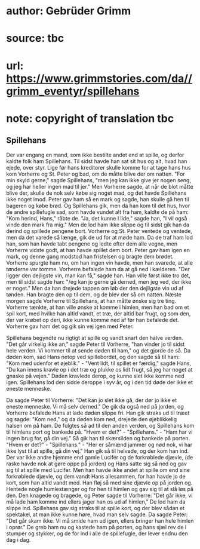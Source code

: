 # author: Gebrüder Grimm
# source: tbc
# url: https://www.grimmstories.com/da//grimm_eventyr/spillehans
# note: copyright of translation tbc

## Spillehans 

Der var engang en mand, som ikke bestilte andet end at spille, og derfor
kaldte folk ham Spillehans. Til sidst havde han sat sit hus og alt, hvad
han ejede, over styr. Lige før hans kreditorer skulle komme for at tage
hans hus kom Vorherre og St. Peter og bad, om de måtte blive der om
natten. "For min skyld gerne," sagde Spillehans, "men jeg kan ikke
give jer nogen seng, og jeg har heller ingen mad til jer." Men Vorherre
sagde, at når de blot måtte blive der, skulle de nok selv købe sig noget
mad, og det havde Spillehans ikke noget imod. Peter gav ham så en mark
og sagde, han skulle gå hen til bageren og købe brød. Og Spillehans gik,
men da han kom til det hus, hvor de andre spillefugle sad, som havde
vundet alt fra ham, kaldte de på ham: "Kom herind, Hans," råbte de.
"Ja, det kunne I lide," sagde han, "I vil også vinde den mark fra
mig." Men de lod ham ikke slippe og til sidst gik han da derind og
spillede pengene bort. Vorherre og St. Peter ventede og ventede, men da
det varede så længe, gik de ud for at møde ham. Da de traf ham lod han,
som han havde tabt pengene og ledte efter dem alle vegne, men Vorherre
vidste godt, at han havde spillet dem bort. Peter gav ham igen en mark,
og denne gang modstod han fristelsen og bragte dem brødet. Vorherre
spurgte ham nu, om han ingen vin havde, men han svarede, at alle
tønderne var tomme. Vorherre befalede ham da at gå ned i kælderen. "Der
ligger den dejligste vin, man kan få," sagde han. Han ville først ikke
tro det, men til sidst sagde han: "/eg kan jo gerne gå derned, men jeg
ved, der ikke er noget." Men da han drejede tappen om løb der den
dejligste vin ud af tønden. Han bragte den op til dem, og de blev der så
om natten. Næste morgen sagde Vorherre til Spillehans, at han måtte
ønske sig tre ting. Vorherre tænkte, at han ville ønske at komme i
himlen, men han bad om et spil kort, med hvilke han altid vandt, et træ,
der altid bar frugt, og som den, der var krøbet op deri, ikke kunne
komme ned af før han befalede det. Vorherre gav ham det og gik sin vej
igen med Peter.

Spillehans begyndte nu rigtigt at spille og vandt snart den halve
verden. "Det går virkelig ikke an," sagde Peter til Vorherre, "han
vinder jo til sidst hele verden. Vi kommer til at sende døden til ham,"
og det gjorde de så. Da døden kom, sad Hans netop ved spillebordet, og
den sagde så til ham: "Kom med udenfor et øjeblik." - "Vent lidt, til
spillet er færdig," sagde Hans, "Du kan imens kravle op i det træ og
plukke os lidt frugt, så jeg har noget at gnaske på vejen." Døden
kravlede derop, og kunne slet ikke komme ned igen. Spillehans lod den
sidde deroppe i syv år, og i den tid døde der ikke et eneste menneske.

Da sagde Peter til Vorherre: "Det kan jo slet ikke gå, der dør jo ikke
et eneste menneske. Vi må selv derned." De gik da også ned på jorden,
og Vorherre befalede Hans at lade døden slippe fri. Han gik straks ud
til træet og sagde: "Kom ned," og da døden kom ned, drejede den
øjeblikkelig halsen om på ham. De fulgtes så ad til den anden verden, og
Spillehans kom til himlens port og bankede på. "Hvem er det?" -
"Spillehans." - "Ham har vi ingen brug for, gå din vej." Så gik han
til skærsilden og bankede på porten. "Hvem er det?" -
"Spillehans." - "Her er såmænd jammer og nød nok, vi har ikke lyst
til at spille, gå din vej." Han gik så til helvede, og der kom han ind.
Der var ikke andre hjemme end gamle Lucifer og de forkrøblede djævle,
(de raske havde nok at gøre oppe på jorden) og Hans satte sig så ned og
gav sig til at spille med Lucifer. Men han havde ikke andet at spille om
end sine forkrøblede djævle, og dem vandt Hans allesammen, for han havde
jo de kort, som han altid vandt med. Han fløj så med sine djævle op på
jorden og. Hentede nogle humlestænger og for hen til himlen og gav sig
til at slå løs på den. Den knagede og bragede, og Peter sagde til
Vorherre: "Det går ikke, vi må lade ham komme ind ellers jager han os
ud af himlen," De lod ham da slippe ind. Spillehans gav sig straks til
at spille kort, og der blev sådan et spektakel, at man ikke kunne høre,
hvad man selv sagde. Da sagde Peter: "Det går skam ikke. Vi må smide
ham ud igen, ellers bringer han hele himlen i oprør." De greb ham nu og
kastede ham på porten, og hans sjæl rev de i stumper og stykker, og de
for ind i alle de spillefugle, der lever endnu den dag i dag.
